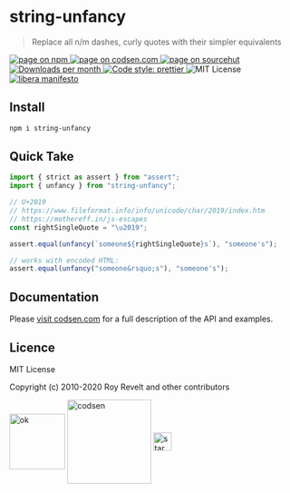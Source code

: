 # string-unfancy

> Replace all n/m dashes, curly quotes with their simpler equivalents

<div class="package-badges">
  <a href="https://www.npmjs.com/package/string-unfancy" rel="nofollow noreferrer noopener">
    <img src="https://img.shields.io/badge/-npm-blue?style=flat-square" alt="page on npm">
  </a>
  <a href="https://codsen.com/os/string-unfancy" rel="nofollow noreferrer noopener">
    <img src="https://img.shields.io/badge/-codsen-blue?style=flat-square" alt="page on codsen.com">
  </a>
  <a href="https://git.sr.ht/~royston/codsen/tree/master/packages/string-unfancy" rel="nofollow noreferrer noopener">
    <img src="https://img.shields.io/badge/-sourcehut-blue?style=flat-square" alt="page on sourcehut">
  </a>
  <a href="https://npmcharts.com/compare/string-unfancy?interval=30" rel="nofollow noreferrer noopener" target="_blank">
    <img src="https://img.shields.io/npm/dm/string-unfancy.svg?style=flat-square" alt="Downloads per month">
  </a>
  <a href="https://prettier.io" rel="nofollow noreferrer noopener" target="_blank">
    <img src="https://img.shields.io/badge/code_style-prettier-brightgreen.svg?style=flat-square" alt="Code style: prettier">
  </a>
  <img src="https://img.shields.io/badge/licence-MIT-brightgreen.svg?style=flat-square" alt="MIT License">
  <a href="https://liberamanifesto.com" rel="nofollow noreferrer noopener" target="_blank">
    <img src="https://img.shields.io/badge/libera-manifesto-lightgrey.svg?style=flat-square" alt="libera manifesto">
  </a>
</div>

## Install

```bash
npm i string-unfancy
```

## Quick Take

```js
import { strict as assert } from "assert";
import { unfancy } from "string-unfancy";

// U+2019
// https://www.fileformat.info/info/unicode/char/2019/index.htm
// https://mothereff.in/js-escapes
const rightSingleQuote = "\u2019";

assert.equal(unfancy(`someone${rightSingleQuote}s`), "someone's");

// works with encoded HTML:
assert.equal(unfancy("someone&rsquo;s"), "someone's");
```

## Documentation

Please [visit codsen.com](https://codsen.com/os/string-unfancy/) for a full description of the API and examples.

## Licence

MIT License

Copyright (c) 2010-2020 Roy Revelt and other contributors

<img src="https://codsen.com/images/png-codsen-ok.png" width="98" alt="ok" align="center"> <img src="https://codsen.com/images/png-codsen-1.png" width="148" alt="codsen" align="center"> <img src="https://codsen.com/images/png-codsen-star-small.png" width="32" alt="star" align="center">
